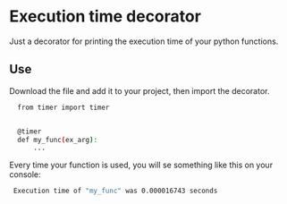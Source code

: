 
# Execution time decorator

Just a decorator for printing the execution time of your python functions.


## Use

Download the file and add it to your project, then import the decorator.

```bash
  from timer import timer


  @timer
  def my_func(ex_arg):
      ...
```
 Every time your function is used, you will se something like this on your console:
 ```bash
  Execution time of "my_func" was 0.000016743 seconds
```
        
